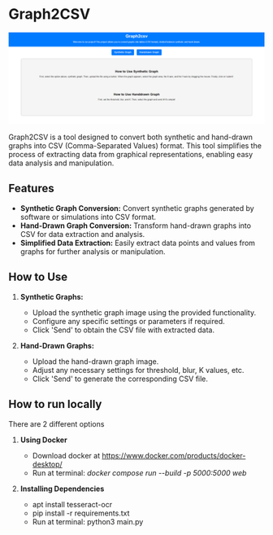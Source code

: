 # Graph2CSV

![Screenshot](screenshot.png)

Graph2CSV is a tool designed to convert both synthetic and hand-drawn graphs into CSV (Comma-Separated Values) format. This tool simplifies the process of extracting data from graphical representations, enabling easy data analysis and manipulation.

## Features

- **Synthetic Graph Conversion:** Convert synthetic graphs generated by software or simulations into CSV format.
- **Hand-Drawn Graph Conversion:** Transform hand-drawn graphs into CSV for data extraction and analysis.
- **Simplified Data Extraction:** Easily extract data points and values from graphs for further analysis or manipulation.

## How to Use

1. **Synthetic Graphs:**
   - Upload the synthetic graph image using the provided functionality.
   - Configure any specific settings or parameters if required.
   - Click 'Send' to obtain the CSV file with extracted data.

2. **Hand-Drawn Graphs:**
   - Upload the hand-drawn graph image.
   - Adjust any necessary settings for threshold, blur, K values, etc.
   - Click 'Send' to generate the corresponding CSV file.

## How to run locally
There are 2 different options

1. **Using Docker**
   - Download docker at https://www.docker.com/products/docker-desktop/
   - Run at terminal: *docker compose run --build -p 5000:5000 web*

2. **Installing Dependencies**
   - apt install tesseract-ocr
   - pip install -r requirements.txt
   - Run at terminal: python3 main.py
